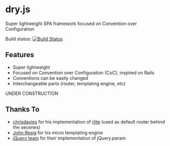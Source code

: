 dry.js
======

Super lightweight SPA framework focused on Convention over Configuration

Build status: [![Build Status](https://travis-ci.org/diegocard/dry.js.svg?branch=master)](https://travis-ci.org/diegocard/dry.js)

## Features

- Super lightweight
- Focused on Convention over Configuration (CoC), inspired on Rails
- Conventions can be easily changed
- Interchangeable parts (router, templating engine, etc)

UNDER CONSTRUCTION

## Thanks To

- [chrisdavies](https://github.com/chrisdavies/) for his implementation of [rlite](https://github.com/chrisdavies/rlite) (used as default router behind the secenes)
- [John Resig](http://ejohn.org/blog/javascript-micro-templating/) for his micro templating engine
- [jQuery team](https://github.com/jquery/jquery) for their implementation of jQuery.param
